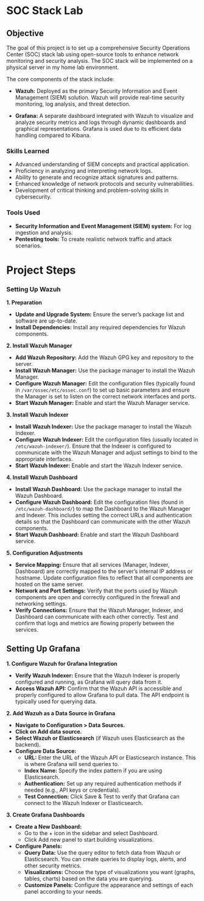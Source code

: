 # SOC Stack Lab

## Objective

The goal of this project is to set up a comprehensive Security Operations Center (SOC) stack lab using open-source tools to enhance network monitoring and security analysis. The SOC stack will be implemented on a physical server in my home lab environment.

The core components of the stack include:

- **Wazuh:** Deployed as the primary Security Information and Event Management (SIEM) solution. Wazuh will provide real-time security monitoring, log analysis, and threat detection.
  
- **Grafana:** A separate dashboard integrated with Wazuh to visualize and analyze security metrics and logs through dynamic dashboards and graphical representations. Grafana is used due to its efficient data handling compared to Kibana.

### Skills Learned

- Advanced understanding of SIEM concepts and practical application.
- Proficiency in analyzing and interpreting network logs.
- Ability to generate and recognize attack signatures and patterns.
- Enhanced knowledge of network protocols and security vulnerabilities.
- Development of critical thinking and problem-solving skills in cybersecurity.

### Tools Used

- **Security Information and Event Management (SIEM) system:** For log ingestion and analysis.
- **Pentesting tools:** To create realistic network traffic and attack scenarios.

# Project Steps
### Setting Up Wazuh

**1. Preparation**

- **Update and Upgrade System:** Ensure the server’s package list and software are up-to-date.
- **Install Dependencies:** Install any required dependencies for Wazuh components.

**2. Install Wazuh Manager**

- **Add Wazuh Repository:** Add the Wazuh GPG key and repository to the server.
- **Install Wazuh Manager:** Use the package manager to install the Wazuh Manager.
- **Configure Wazuh Manager:** Edit the configuration files (typically found in `/var/ossec/etc/ossec.conf`) to set up basic parameters and ensure the Manager is set to listen on the correct network interfaces and ports.
- **Start Wazuh Manager:** Enable and start the Wazuh Manager service.

**3. Install Wazuh Indexer**

- **Install Wazuh Indexer:** Use the package manager to install the Wazuh Indexer.
- **Configure Wazuh Indexer:** Edit the configuration files (usually located in `/etc/wazuh-indexer/`). Ensure that the Indexer is configured to communicate with the Wazuh Manager and adjust settings to bind to the appropriate interfaces.
- **Start Wazuh Indexer:** Enable and start the Wazuh Indexer service.

**4. Install Wazuh Dashboard**

- **Install Wazuh Dashboard:** Use the package manager to install the Wazuh Dashboard.
- **Configure Wazuh Dashboard:** Edit the configuration files (found in `/etc/wazuh-dashboard/`) to map the Dashboard to the Wazuh Manager and Indexer. This includes setting the correct URLs and authentication details so that the Dashboard can communicate with the other Wazuh components.
- **Start Wazuh Dashboard:** Enable and start the Wazuh Dashboard service.

**5. Configuration Adjustments**

- **Service Mapping:** Ensure that all services (Manager, Indexer, Dashboard) are correctly mapped to the server’s internal IP address or hostname. Update configuration files to reflect that all components are hosted on the same server.
- **Network and Port Settings:** Verify that the ports used by Wazuh components are open and correctly configured in the firewall and networking settings.
- **Verify Connections:** Ensure that the Wazuh Manager, Indexer, and Dashboard can communicate with each other correctly. Test and confirm that logs and metrics are flowing properly between the services.

## Setting Up Grafana

**1. Configure Wazuh for Grafana Integration**

- **Verify Wazuh Indexer:** Ensure that the Wazuh Indexer is properly configured and running, as Grafana will query data from it.
- **Access Wazuh API:** Confirm that the Wazuh API is accessible and properly configured to allow Grafana to pull data. The API endpoint is typically used for querying data.

**2. Add Wazuh as a Data Source in Grafana**

- **Navigate to Configuration > Data Sources.**
- **Click on Add data source.**
- **Select Wazuh or Elasticsearch** (if Wazuh uses Elasticsearch as the backend).
- **Configure Data Source:**
  - **URL:** Enter the URL of the Wazuh API or Elasticsearch instance. This is where Grafana will send queries to.
  - **Index Name:** Specify the index pattern if you are using Elasticsearch.
  - **Authentication:** Set up any required authentication methods if needed (e.g., API keys or credentials).
  - **Test Connection:** Click Save & Test to verify that Grafana can connect to the Wazuh Indexer or Elasticsearch.

**3. Create Grafana Dashboards**

- **Create a New Dashboard:**
  - Go to the + icon in the sidebar and select Dashboard.
  - Click Add new panel to start building visualizations.
- **Configure Panels:**
  - **Query Data:** Use the query editor to fetch data from Wazuh or Elasticsearch. You can create queries to display logs, alerts, and other security metrics.
  - **Visualizations:** Choose the type of visualizations you want (graphs, tables, charts) based on the data you are querying.
  - **Customize Panels:** Configure the appearance and settings of each panel according to your needs.
